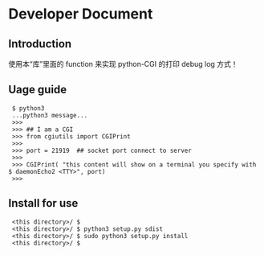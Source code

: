 # Developer Document

## Introduction

  使用本“库”里面的 function 来实现 python-CGI 的打印 debug log 方式！

## Uage guide

```shell
 $ python3
 ...python3 message...
 >>> 
 >>> ## I am a CGI
 >>> from cgiutils import CGIPrint
 >>> 
 >>> port = 21919  ## socket port connect to server
 >>>
 >>> CGIPrint( "this content will show on a terminal you specify with $ daemonEcho2 <TTY>", port)
 >>>

```


## Install for use

```shell
 <this directory>/ $ 
 <this directory>/ $ python3 setup.py sdist 
 <this directory>/ $ sudo python3 setup.py install
 <this directory>/ $  
```



